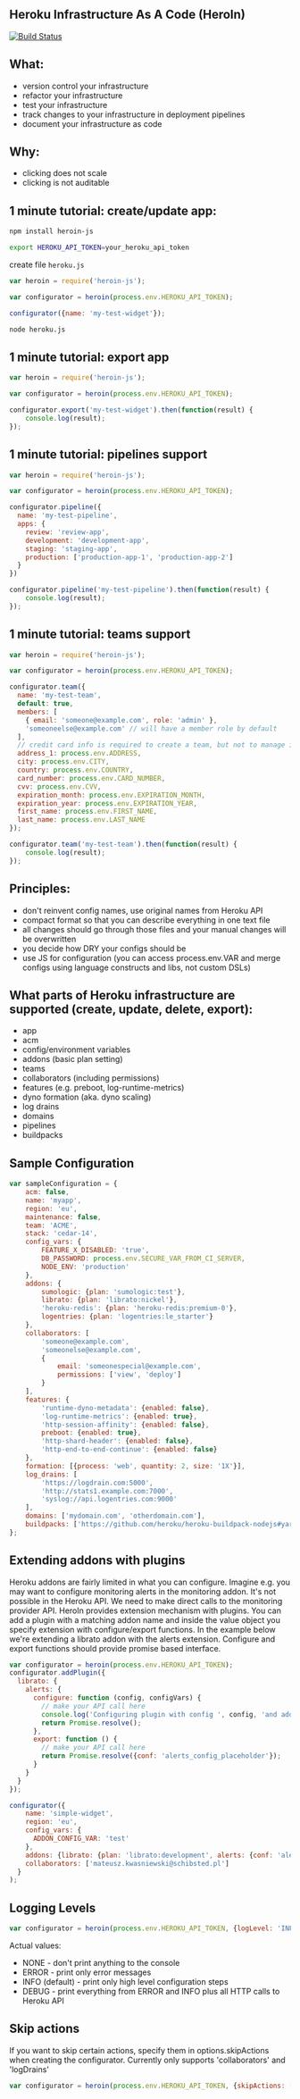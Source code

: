 Heroku Infrastructure As A Code (HeroIn)
-------

[![Build Status](https://travis-ci.org/Schibsted-Tech-Polska/HeroIn.svg?branch=master)](https://travis-ci.org/Schibsted-Tech-Polska/HeroIn)

What:
------
- version control your infrastructure 
- refactor your infrastructure
- test your infrastructure 
- track changes to your infrastructure in deployment pipelines
- document your infrastructure as code

Why:
------
- clicking does not scale
- clicking is not auditable

1 minute tutorial: create/update app:
------
```bash
npm install heroin-js
```
```bash
export HEROKU_API_TOKEN=your_heroku_api_token
```

create file `heroku.js`
```javascript
var heroin = require('heroin-js');

var configurator = heroin(process.env.HEROKU_API_TOKEN);

configurator({name: 'my-test-widget'});
```

```bash
node heroku.js
```


1 minute tutorial: export app
------

```javascript
var heroin = require('heroin-js');

var configurator = heroin(process.env.HEROKU_API_TOKEN);

configurator.export('my-test-widget').then(function(result) {
	console.log(result);
});
```

1 minute tutorial: pipelines support
------

```javascript
var heroin = require('heroin-js');

var configurator = heroin(process.env.HEROKU_API_TOKEN);

configurator.pipeline({
  name: 'my-test-pipeline',
  apps: {
    review: 'review-app',
    development: 'development-app',
    staging: 'staging-app',
    production: ['production-app-1', 'production-app-2']
  }
})

configurator.pipeline('my-test-pipeline').then(function(result) {
	console.log(result);
});
```

1 minute tutorial: teams support
------

```javascript
var heroin = require('heroin-js');

var configurator = heroin(process.env.HEROKU_API_TOKEN);

configurator.team({
  name: 'my-test-team',
  default: true,
  members: [
    { email: 'someone@example.com', role: 'admin' },
    'someoneelse@example.com' // will have a member role by default
  ],
  // credit card info is required to create a team, but not to manage it
  address_1: process.env.ADDRESS,
  city: process.env.CITY,
  country: process.env.COUNTRY,
  card_number: process.env.CARD_NUMBER,
  cvv: process.env.CVV,
  expiration_month: process.env.EXPIRATION_MONTH,
  expiration_year: process.env.EXPIRATION_YEAR,
  first_name: process.env.FIRST_NAME,
  last_name: process.env.LAST_NAME
});

configurator.team('my-test-team').then(function(result) {
	console.log(result);
});
```

Principles:
------
- don't reinvent config names, use original names from Heroku API
- compact format so that you can describe everything in one text file
- all changes should go through those files and your manual changes will be overwritten 
- you decide how DRY your configs should be 
- use JS for configuration (you can access process.env.VAR and merge configs using language constructs and libs, not custom DSLs)

What parts of Heroku infrastructure are supported (create, update, delete, export):
------
- app
- acm
- config/environment variables
- addons (basic plan setting)
- teams
- collaborators (including permissions)
- features (e.g. preboot, log-runtime-metrics)
- dyno formation (aka. dyno scaling)
- log drains 
- domains
- pipelines
- buildpacks

Sample Configuration
------
```javascript
var sampleConfiguration = {
    acm: false,
    name: 'myapp',
    region: 'eu',
    maintenance: false,
    team: 'ACME',
    stack: 'cedar-14',
    config_vars: {
        FEATURE_X_DISABLED: 'true',
        DB_PASSWORD: process.env.SECURE_VAR_FROM_CI_SERVER,
        NODE_ENV: 'production'
    },
    addons: {
        sumologic: {plan: 'sumologic:test'},
        librato: {plan: 'librato:nickel'},
        'heroku-redis': {plan: 'heroku-redis:premium-0'},
        logentries: {plan: 'logentries:le_starter'}
    },
    collaborators: [
        'someone@example.com',
        'someonelse@example.com',
        {
            email: 'someonespecial@example.com',
            permissions: ['view', 'deploy']
        }
    ],
    features: {
        'runtime-dyno-metadata': {enabled: false},
        'log-runtime-metrics': {enabled: true},
        'http-session-affinity': {enabled: false},
        preboot: {enabled: true},
        'http-shard-header': {enabled: false},
        'http-end-to-end-continue': {enabled: false}
    },
    formation: [{process: 'web', quantity: 2, size: '1X'}],
    log_drains: [
        'https://logdrain.com:5000',
        'http://stats1.example.com:7000',
        'syslog://api.logentries.com:9000'
    ],
    domains: ['mydomain.com', 'otherdomain.com'],
    buildpacks: ['https://github.com/heroku/heroku-buildpack-nodejs#yarn']
};
```

Extending addons with plugins
------
Heroku addons are fairly limited in what you can configure. Imagine e.g. you may want to configure monitoring alerts in the monitoring addon.
It's not possible in the Heroku API. We need to make direct calls to the monitoring provider API. HeroIn provides extension mechanism with plugins.
You can add a plugin with a matching addon name and inside the value object you specify extension with configure/export functions.
In the example below we're extending a librato addon with the alerts extension. Configure and export functions should provide promise based interface. 
```javascript
var configurator = heroin(process.env.HEROKU_API_TOKEN);
configurator.addPlugin({
  librato: {
    alerts: {
      configure: function (config, configVars) {
        // make your API call here
        console.log('Configuring plugin with config ', config, 'and additional config vars', configVars);
        return Promise.resolve();
      },
      export: function () {
        // make your API call here
        return Promise.resolve({conf: 'alerts_config_placeholder'});
      }
    }
  }
});

configurator({
    name: 'simple-widget',
    region: 'eu',
    config_vars: {
      ADDON_CONFIG_VAR: 'test'
    },
    addons: {librato: {plan: 'librato:development', alerts: {conf: 'alerts_config_placeholder'}}},
    collaborators: ['mateusz.kwasniewski@schibsted.pl']
  }
);
```

Logging Levels
------

```javascript
var configurator = heroin(process.env.HEROKU_API_TOKEN, {logLevel: 'INFO'});
```

Actual values:
- NONE - don't print anything to the console
- ERROR - print only error messages
- INFO (default) - print only high level configuration steps
- DEBUG - print everything from ERROR and INFO plus all HTTP calls to Heroku API


Skip actions
------
If you want to skip certain actions, specify them in options.skipActions when creating the configurator.
Currently only supports 'collaborators' and 'logDrains'

```javascript
var configurator = heroin(process.env.HEROKU_API_TOKEN, {skipActions: ['logDrains']});
```
